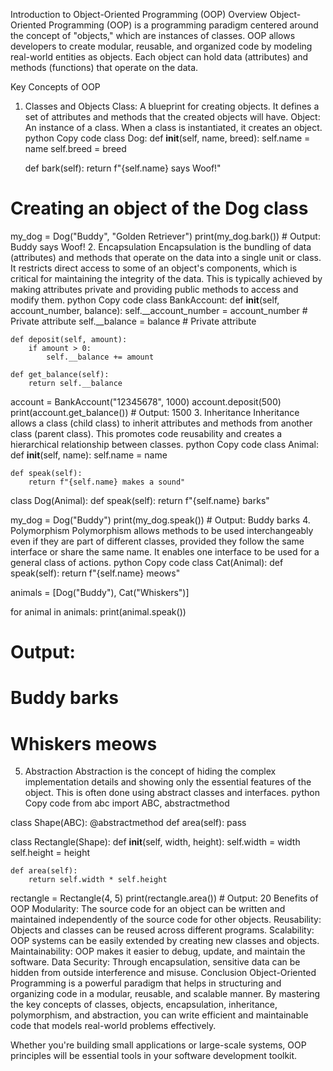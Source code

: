 Introduction to Object-Oriented Programming (OOP)
Overview
Object-Oriented Programming (OOP) is a programming paradigm centered around the concept of "objects," which are instances of classes. OOP allows developers to create modular, reusable, and organized code by modeling real-world entities as objects. Each object can hold data (attributes) and methods (functions) that operate on the data.

Key Concepts of OOP
1. Classes and Objects
Class: A blueprint for creating objects. It defines a set of attributes and methods that the created objects will have.
Object: An instance of a class. When a class is instantiated, it creates an object.
python
Copy code
class Dog:
    def __init__(self, name, breed):
        self.name = name
        self.breed = breed

    def bark(self):
        return f"{self.name} says Woof!"

# Creating an object of the Dog class
my_dog = Dog("Buddy", "Golden Retriever")
print(my_dog.bark())  # Output: Buddy says Woof!
2. Encapsulation
Encapsulation is the bundling of data (attributes) and methods that operate on the data into a single unit or class. It restricts direct access to some of an object's components, which is critical for maintaining the integrity of the data.
This is typically achieved by making attributes private and providing public methods to access and modify them.
python
Copy code
class BankAccount:
    def __init__(self, account_number, balance):
        self.__account_number = account_number  # Private attribute
        self.__balance = balance  # Private attribute

    def deposit(self, amount):
        if amount > 0:
            self.__balance += amount

    def get_balance(self):
        return self.__balance

account = BankAccount("12345678", 1000)
account.deposit(500)
print(account.get_balance())  # Output: 1500
3. Inheritance
Inheritance allows a class (child class) to inherit attributes and methods from another class (parent class). This promotes code reusability and creates a hierarchical relationship between classes.
python
Copy code
class Animal:
    def __init__(self, name):
        self.name = name

    def speak(self):
        return f"{self.name} makes a sound"

class Dog(Animal):
    def speak(self):
        return f"{self.name} barks"

my_dog = Dog("Buddy")
print(my_dog.speak())  # Output: Buddy barks
4. Polymorphism
Polymorphism allows methods to be used interchangeably even if they are part of different classes, provided they follow the same interface or share the same name. It enables one interface to be used for a general class of actions.
python
Copy code
class Cat(Animal):
    def speak(self):
        return f"{self.name} meows"

animals = [Dog("Buddy"), Cat("Whiskers")]

for animal in animals:
    print(animal.speak())
# Output:
# Buddy barks
# Whiskers meows
5. Abstraction
Abstraction is the concept of hiding the complex implementation details and showing only the essential features of the object. This is often done using abstract classes and interfaces.
python
Copy code
from abc import ABC, abstractmethod

class Shape(ABC):
    @abstractmethod
    def area(self):
        pass

class Rectangle(Shape):
    def __init__(self, width, height):
        self.width = width
        self.height = height

    def area(self):
        return self.width * self.height

rectangle = Rectangle(4, 5)
print(rectangle.area())  # Output: 20
Benefits of OOP
Modularity: The source code for an object can be written and maintained independently of the source code for other objects.
Reusability: Objects and classes can be reused across different programs.
Scalability: OOP systems can be easily extended by creating new classes and objects.
Maintainability: OOP makes it easier to debug, update, and maintain the software.
Data Security: Through encapsulation, sensitive data can be hidden from outside interference and misuse.
Conclusion
Object-Oriented Programming is a powerful paradigm that helps in structuring and organizing code in a modular, reusable, and scalable manner. By mastering the key concepts of classes, objects, encapsulation, inheritance, polymorphism, and abstraction, you can write efficient and maintainable code that models real-world problems effectively.

Whether you're building small applications or large-scale systems, OOP principles will be essential tools in your software development toolkit.
